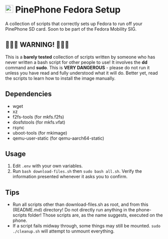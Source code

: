 # <img src="https://upload.wikimedia.org/wikipedia/commons/thumb/3/3f/Fedora_logo.svg/200px-Fedora_logo.svg.png" width="25" height="25"> PinePhone Fedora Setup

A collection of scripts that correctly sets up Fedora to run off your PinePhone SD card. Soon to be part of the Fedora Mobility SIG.

## **🚨🚨🚨 WARNING! 🚨🚨🚨** 
This is a **barely tested** collection of scripts written by someone who has never written a bash script for other people to use! It involves the **dd** command and **sudo**. This is **VERY DANGEROUS** - please do not run it unless you have read and fully understood what it will do. Better yet, read the scripts to learn how to install the image manually.

## Dependencies

- wget
- xz
- f2fs-tools (for mkfs.f2fs)
- dosfstools (for mkfs.vfat)
- rsync
- uboot-tools (for mkimage)
- qemu-user-static (for qemu-aarch64-static)

## Usage

1. Edit `.env` with your own variables.
2. Run `bash download-files.sh` then `sudo bash all.sh`. Verify the information presented whenever it asks you to confirm.

## Tips

- Run all scripts other than download-files.sh as root, and from this (README.md) directory! Do not directly run anything in the phone-scripts folder! Those scripts are, as the name suggests, executed on the phone.
- If a script fails midway through, some things may still be mounted. `sudo ./cleanup.sh` will attempt to unmount everything.
